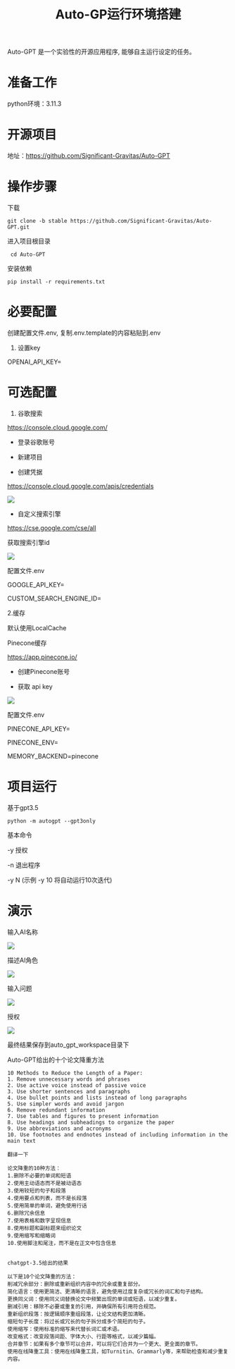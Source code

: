 ﻿---
title: Auto-GP运行环境搭建
updated: 2023-05-19 17:57:47
---


Auto-GPT 是一个实验性的开源应用程序, 能够自主运行设定的任务。

# 准备工作

python环境：3.11.3

# 开源项目

地址：https://github.com/Significant-Gravitas/Auto-GPT

# 操作步骤

下载

```
git clone -b stable https://github.com/Significant-Gravitas/Auto-GPT.git
```

进入项目根目录

```
 cd Auto-GPT
```

安装依赖

```
pip install -r requirements.txt
```

# 必要配置

创建配置文件.env, 复制.env.template的内容粘贴到.env

1. 设置key

OPENAI_API_KEY=

# 可选配置

1. 谷歌搜索

https://console.cloud.google.com/

- 登录谷歌账号

- 新建项目

- 创建凭据

https://console.cloud.google.com/apis/credentials

![](https://files.mdnice.com/user/16325/bd1316ee-af51-4a95-9138-5c3419d4858b.png)

- 自定义搜索引擎

https://cse.google.com/cse/all

获取搜索引擎id

![](https://files.mdnice.com/user/16325/20a0b888-59db-49b6-a683-5c57d4bf3565.png)

配置文件.env

GOOGLE_API_KEY=

CUSTOM_SEARCH_ENGINE_ID=

2.缓存

默认使用LocalCache

Pinecone缓存

https://app.pinecone.io/

- 创建Pinecone账号

- 获取 api key

![](https://files.mdnice.com/user/16325/936be98a-beda-4f04-9a52-25e39b94dc5d.png)

配置文件.env

PINECONE_API_KEY=

PINECONE_ENV=

MEMORY_BACKEND=pinecone

# 项目运行

基于gpt3.5

```
python -m autogpt --gpt3only
```

基本命令

-y 授权

-n 退出程序

-y N (示例 -y 10 将自动运行10次迭代)

# 演示

输入AI名称

![](https://files.mdnice.com/user/16325/454eb20c-cb32-4682-82b9-30e6e13f35b9.png)

描述AI角色

![](https://files.mdnice.com/user/16325/031a1946-69f4-4cc0-be35-89727a15782d.png)

输入问题

![](https://files.mdnice.com/user/16325/9e24f4ed-4d74-4e5b-8b2d-3d567514a780.png)

授权

![](https://files.mdnice.com/user/16325/cac59e4c-48eb-4d97-98fb-cedeb09e367f.png)

最终结果保存到auto_gpt_workspace目录下

Auto-GPT给出的十个论文降重方法

```
10 Methods to Reduce the Length of a Paper:
1. Remove unnecessary words and phrases
2. Use active voice instead of passive voice
3. Use shorter sentences and paragraphs
4. Use bullet points and lists instead of long paragraphs
5. Use simpler words and avoid jargon
6. Remove redundant information
7. Use tables and figures to present information
8. Use headings and subheadings to organize the paper
9. Use abbreviations and acronyms
10. Use footnotes and endnotes instead of including information in the main text

翻译一下

论文降重的10种方法：
1.删除不必要的单词和短语
2.使用主动语态而不是被动语态
3.使用较短的句子和段落
4.使用要点和列表，而不是长段落
5.使用简单的单词，避免使用行话
6.删除冗余信息
7.使用表格和数字呈现信息
8.使用标题和副标题来组织论文
9.使用缩写和缩略词
10.使用脚注和尾注，而不是在正文中包含信息


chatgpt-3.5给出的结果

以下是10个论文降重的方法：
削减冗余部分：删除或重新组织内容中的冗余或重复部分。
简化语言：使用更简洁、更清晰的语言，避免使用过度复杂或冗长的词汇和句子结构。
更换同义词：使用同义词替换论文中频繁出现的单词或短语，以减少重复。
删减引用：移除不必要或重复的引用，并确保所有引用符合规范。
重新组织段落：按逻辑顺序重组段落，让论文结构更加清晰。
缩短句子长度：将过长或冗长的句子拆分成多个简短的句子。
使用缩写：使用标准的缩写来代替长词汇或术语。
改变格式：改变段落间距、字体大小、行距等格式，以减少篇幅。
合并章节：如果有多个章节可以合并，可以将它们合并为一个更大、更全面的章节。
使用在线降重工具：使用在线降重工具，如Turnitin、Grammarly等，来帮助检查和减少重复内容。
```

